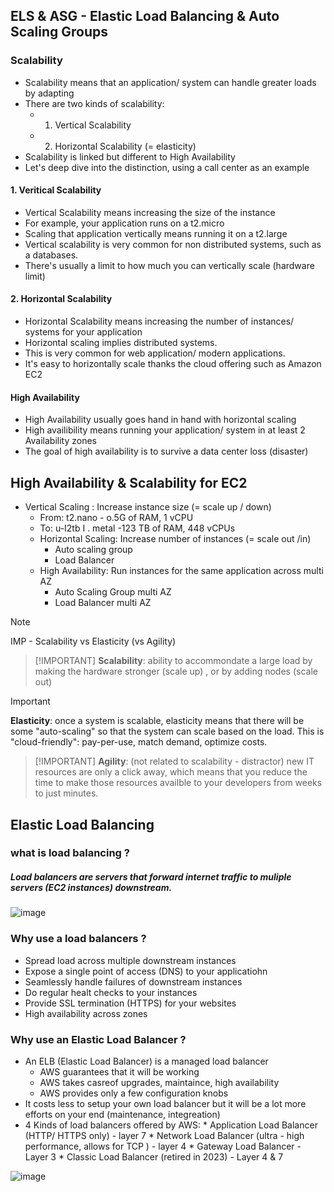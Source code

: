 ## ELS & ASG - Elastic Load Balancing & Auto Scaling Groups

### Scalability
 * Scalability means that an application/ system can handle greater loads by adapting
 * There are two kinds of scalability:
     * 1. Vertical Scalability
     * 2. Horizontal Scalability (= elasticity)
* Scalability is linked but different to High Availability
* Let's deep dive into the distinction, using a call center as an example

#### 1. Veritical Scalability
* Vertical Scalability means increasing the size of the instance
* For example, your application runs on a t2.micro
* Scaling that application vertically means running it on a t2.large
* Vertical scalability is very common for non distributed systems, such as a databases.
* There's usually a limit to how much you can vertically scale (hardware limit)

#### 2. Horizontal Scalability
* Horizontal Scalability means increasing the number of instances/ systems for your application
* Horizontal scaling implies distributed systems.
* This is very common for web application/ modern applications.
* It's easy to horizontally scale thanks the cloud offering such as Amazon EC2

#### High Availability
* High Availability usually goes hand in hand with horizontal scaling
* High availibility means running your application/ system in at least 2 Availability zones
* The goal of high availability is to survive a data center loss (disaster)

## High Availability & Scalability for EC2
* Vertical Scaling : Increase instance size (= scale up / down)
    * From: t2.nano - o.5G of RAM, 1 vCPU
    * To: u-I2tb I . metal -123 TB of RAM, 448 vCPUs
  * Horizontal Scaling: Increase number of instances (= scale out /in)
      * Auto scaling group
      * Load Balancer
  * High Availability: Run instances for the same application across multi AZ
      * Auto Scaling Group multi AZ
      * Load Balancer multi AZ
> [!note]
> IMP - Scalability vs Elasticity (vs Agility)

>  [!IMPORTANT]
> <b>Scalability</b>: ability to accommondate a large load by making the hardware stronger (scale up) , or by adding nodes (scale out)

> [!IMPORTANT]
>  <b>Elasticity</b>: once a system is scalable, elasticity means that there will be some "auto-scaling" so that the system can scale based on the load. This is "cloud-friendly": pay-per-use, match demand, optimize costs.

>  [!IMPORTANT]
>  <b>Agility</b>: (not related to scalability - distractor) new IT resources are only a click away, which means that you reduce the time to make those resources availble to your developers from weeks to just minutes.


## Elastic Load Balancing

### what is load balancing ?
##### Load balancers are servers that forward internet traffic to muliple servers (EC2 instances) downstream.

![image](https://github.com/user-attachments/assets/2bc1285f-0529-40d9-9591-0ea4b04ebf19)

### Why use a load balancers ?
* Spread load across multiple downstream instances
* Expose a single point of access (DNS) to your applicatiohn
* Seamlessly handle failures of downstream instances
* Do regular healt checks to your instances
* Provide SSL termination (HTTPS) for your websites
* High availability across zones

### Why use an Elastic Load Balancer ?
* An ELB (Elastic Load Balancer) is a managed load balancer
     *  AWS guarantees that it will be working
     *  AWS takes casreof upgrades, maintaince, high availability
     *  AWS provides only a few configuration knobs
* It costs less to setup your own load balancer but it will be a lot more efforts on your end (maintenance, integreation)
* 4 Kinds of load balancers offered by AWS:
      * Application Load Balancer (HTTP/ HTTPS only) - layer 7
      * Network Load Balancer (ultra - high performance, allows for TCP ) - layer 4
      * Gateway Load Balancer - Layer 3
      * Classic Load Balancer (retired in 2023) - Layer 4 & 7

![image](https://github.com/user-attachments/assets/e113b3b9-2b69-48e5-95aa-60423ed9078e)



